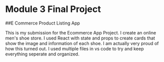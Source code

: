 # Module 3 Final Project
##E Commerce Product Listing App

This is my submission for the Ecommerce App Project. I create an online men's shoe store. I used React with state and props to create cards that show the image and information of each shoe. I am actually very proud of how this turned out. I used multiple files in vs code to try and keep everything seperate and organized.
